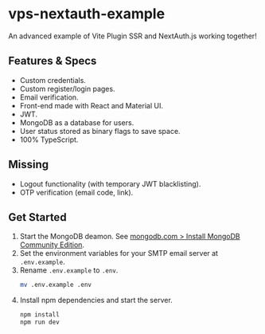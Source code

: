 # vps-nextauth-example
An advanced example of Vite Plugin SSR and NextAuth.js working together!

## Features & Specs
- Custom credentials.
- Custom register/login pages.
- Email verification.
- Front-end made with React and Material UI.
- JWT.
- MongoDB as a database for users.
- User status stored as binary flags to save space.
- 100% TypeScript.

## Missing
- Logout functionality (with temporary JWT blacklisting).
- OTP verification (email code, link).

## Get Started

1. Start the MongoDB deamon. See [mongodb.com > Install MongoDB Community Edition](https://www.mongodb.com/docs/manual/administration/install-community/).
2. Set the environment variables for your SMTP email server at `.env.example`.
3. Rename `.env.example` to `.env`.
   ```bash
   mv .env.example .env
   ```
4. Install npm dependencies and start the server.
   ```bash
   npm install
   npm run dev
   ```
